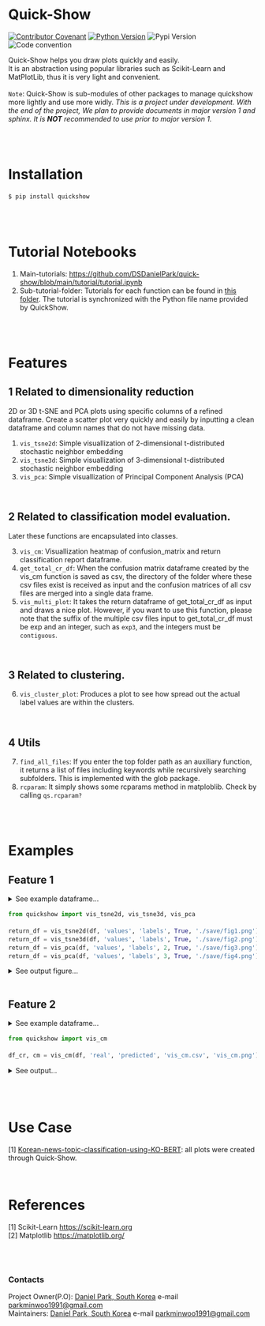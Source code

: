 
# Quick-Show

[![Contributor Covenant](https://img.shields.io/badge/contributor%20covenant-v2.0%20adopted-blue.svg)](code_of_conduct.md)
[![Python Version](https://img.shields.io/badge/python-3.6%2C3.7%2C3.8-blue.svg)](code_of_conduct.md)
![Pypi Version](https://img.shields.io/pypi/v/quickshow.svg)
![Code convention](https://img.shields.io/badge/code%20convention-pep8-blue)

Quick-Show helps you draw plots quickly and easily. <br>
It is an abstraction using popular libraries such as Scikit-Learn and MatPlotLib, thus it is very light and convenient. <br><br>
`Note`: Quick-Show is sub-modules of other packages to manage quickshow more lightly and use more widly. 
*This is a project under development. With the end of the project, We plan to provide documents in major version 1 and sphinx. It is **NOT** recommended to use prior to major version 1.*

<br><Br>

# Installation
  ```cmd
  $ pip install quickshow
  ```
<br><Br>

# Tutorial Notebooks
1. Main-tutorials: https://github.com/DSDanielPark/quick-show/blob/main/tutorial/tutorial.ipynb
2. Sub-tutorial-folder: Tutorials for each function can be found in [this folder](https://github.com/DSDanielPark/quick-show/tree/main/tutorial). The tutorial is synchronized with the Python file name provided by QuickShow.
 
<br>
<Br>


# Features
## 1  Related to dimensionality reduction
2D or 3D t-SNE and PCA plots using specific columns of a refined dataframe. 
Create a scatter plot very quickly and easily by inputting a clean dataframe and column names that do not have missing data. 

1) `vis_tsne2d`: Simple visuallization of 2-dimensional t-distributed stochastic neighbor embedding <br>
2) `vis_tsne3d`: Simple visuallization of 3-dimensional t-distributed stochastic neighbor embedding <br>
3) `vis_pca`: Simple visuallization of Principal Component Analysis (PCA) 

<br>

## 2  Related to classification model evaluation. 
Later these functions are encapsulated into classes. <br>

3) `vis_cm`: Visuallization heatmap of confusion_matrix and return classification report dataframe. <br>
4) `get_total_cr_df`: When the confusion matrix dataframe created by the vis_cm function is saved as csv, the directory of the folder where these csv files exist is received as input and the confusion matrices of all csv files are merged into a single data frame. <br> 
5) `vis_multi_plot`: It takes the return dataframe of get_total_cr_df as input and draws a nice plot. However, if you want to use this function, please note that the suffix of the multiple csv files input to get_total_cr_df must be exp and an integer, such as `exp3`, and the integers must be `contiguous`.

<br>

## 3  Related to clustering. 

6) `vis_cluster_plot`: Produces a plot to see how spread out the actual label values ​​are within the clusters.<br>

<br>

## 4  Utils 

7) `find_all_files`: If you enter the top folder path as an auxiliary function, it returns a list of files including keywords while recursively searching subfolders. This is implemented with the glob package.<br>
8) `rcparam`: It simply shows some rcparams method in matploblib. Check by calling `qs.rcparam?`

<Br><Br>

# Examples
## Feature 1  <br>
  <details>
  <summary> See example dataframe... </summary>

  ```python
  import pandas as pd
  df = pd.DataFrame([3,2,3,2,3,3,1,1])
  df['val'] = [np.array([np.random.randint(0,10000),np.random.randint(0,10000),np.random.randint(0,10000)]) for x in df[0]]
  df.columns = ['labels', 'values']
  print(df)
  ```

  |    |   labels | values           |
  |---:|---------:|:-----------------|
  |  0 |        3 | [8231 3320 6894] |
  |  1 |        2 | [3485    7 7374] |
  |  ... |        ... |... |
  |  6 |        1 | [5218 9846 2488] |
  |  7 |        1 | [6661 5105  136] |

  </details>

  ```python
  from quickshow import vis_tsne2d, vis_tsne3d, vis_pca

  return_df = vis_tsne2d(df, 'values', 'labels', True, './save/fig1.png')
  return_df = vis_tsne3d(df, 'values', 'labels', True, './save/fig2.png')
  return_df = vis_pca(df, 'values', 'labels', 2, True, './save/fig3.png')
  return_df = vis_pca(df, 'values', 'labels', 3, True, './save/fig4.png')
  ```

  <details>
  <summary> See output figure... </summary>

  ![](https://github.com/DSDanielPark/quick-show/blob/main/quickshow/output/readme_fig1.png)
  ![](https://github.com/DSDanielPark/quick-show/blob/main/quickshow/output/readme_fig2.png)

  - All function returns the dataframe which used to plot. Thus, use the returned dataframe object to customize your plot. Or use [matplotlib's rcparam](https://matplotlib.org/stable/tutorials/introductory/customizing.html) methods.
  - If the label column does not exist, simply enter `None` as an argument.
  - For more details, please check doc string.
  
  </details>

<br>

## Feature 2 
  <details>
  <summary> See example dataframe... </summary>

  ```python
  import pandas as pd
  label_list, num_rows = ['cat', 'dog', 'horse', 'dorphin'], 300
  df = pd.DataFrame([label_list[np.random.randint(4)] for _ in range(num_rows)], columns=['real'])
  df['predicted'] = [label_list[np.random.randint(4)] for _ in range(num_rows)]  
  print(df)
  ```

  |     | real    | predicted   |
  |----:|:--------|:------------|
  |   0 | cat     | cat         |
  |   1 | horse   | cat         |
  | ... | ...     | ...         |
  |   7 | horse   | dog         |
  | 299 | dorphin | horse       |

  </details>

  ```python
  from quickshow import vis_cm

  df_cr, cm = vis_cm(df, 'real', 'predicted', 'vis_cm.csv', 'vis_cm.png')
  ```

  <details>
  <summary> See output... </summary>

  ```python
  print(df_cr)
  ```
  |           |       cat |       dog |   dorphin |     horse |   accuracy |   macro avg |   weighted avg |
  |:----------|----------:|----------:|----------:|----------:|-----------:|------------:|---------------:|
  | precision |  0.304878 |  0.344828 |  0.285714 |  0.276316 |        0.3 |    0.302934 |       0.304337 |
  | recall    |  0.328947 |  0.246914 |  0.328767 |  0.3      |        0.3 |    0.301157 |       0.3      |
  | f1-score  |  0.316456 |  0.28777  |  0.305732 |  0.287671 |        0.3 |    0.299407 |       0.299385 |
  | support   | 76        | 81        | 73        | 70        |        0.3 |  300        |     300        |


  confusion matirx will be shown as below.
  ![](https://github.com/DSDanielPark/quick-show/blob/main/quickshow/output/readme_fig3.png)

  - This function return pandas.DataFrame obejct of classification report and confusion metix as shown below.
  
  </details>

<br>
<br>
<br>

# Use Case
[1] [Korean-news-topic-classification-using-KO-BERT](https://github.com/DSDanielPark/fine-tuned-korean-BERT-news-article-classifier): all plots were created through Quick-Show.

<br>

# References
[1] Scikit-Learn https://scikit-learn.org <br>
[2] Matplotlib https://matplotlib.org/

<br>
<br>

### Contacts
Project Owner(P.O): [Daniel Park, South Korea](https://github.com/DSDanielPark) 
e-mail parkminwoo1991@gmail.com <br>
Maintainers: [Daniel Park, South Korea](https://github.com/DSDanielPark) 
e-mail parkminwoo1991@gmail.com
